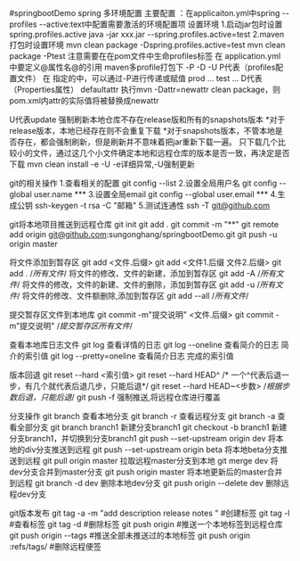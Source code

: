 #springbootDemo
spring 多环境配置
主要配置 ：在applicaiton.yml中spring -- profiles --active:text中配置需要激活的环境配置项
设置环境
1.启动jar包时设置spring.profiles.active
java -jar xxx.jar --spring.profiles.active=test
2.maven打包时设置环境
mvn clean package -Dspring.profiles.active=test
mvn clean package -Ptest 注意需要在在pom文件中生命profiles标签 在 application.yml
中要定义@属性名@的引用
maven多profile打包下  -P -D -U
P代表（profiles配置文件）
在<profiles> 指定的<id>中，可以通过-P进行传递或赋值
<profiles>
<profile>
<id>prod</id>
...
</profile>
<profile>
<id>test</id>
...
</profile>
</profiles>
D代表（Properties属性）
<properties>
<attr>defaultattr</attr>
</properties>
执行mvn -Dattr=newattr clean package，则pom.xml内attr的实际值将被替换成newattr

U代表update
强制刷新本地仓库不存在release版和所有的snapshots版本
*对于release版本，本地已经存在则不会重复下载
*对于snapshots版本，不管本地是否存在，都会强制刷新，但是刷新并不意味着把jar重新下载一遍。
只下载几个比较小的文件，通过这几个小文件确定本地和远程仓库的版本是否一致，再决定是否下载
mvn clean install -e -U   -e详细异常,-U强制更新


git的相关操作
1.查看相关的配置  git config --list
2.设置全局用户名 git config --global user.name ***
3.设置全局email git config --global user.email ***
4.生成公钥 ssh-keygen -t rsa -C "邮箱"
5.测试连通性 ssh -T git@github.com 

git将本地项目推送到远程仓库
  git init 
  git add .
  git commit -m "**"
  git remote add origin  git@github.com:sungonghang/springbootDemo.git
  git push -u origin master

将文件添加到暂存区
git add <文件.后缀>
git add <文件1.后缀 文件2.后缀>
git add .   /*所有文件*/  将文件的修改、文件的新建，添加到暂存区
git add -A  /*所有文件*/  将文件的修改，文件的新建、文件的删除，添加到暂存区
git add -u  /*所有文件*/  将文件的修改、文件额删除,添加到暂存区
git add --all  /*所有文件*/

提交暂存区文件到本地库
git commit -m"提交说明" <文件.后缀>
git commit -m"提交说明"  /*提交暂存区所有文件*/

查看本地库日志文件
git log 查看详情的日志
git log --oneline 查看简介的日志 简介的索引值
git log --pretty=oneline 查看简介日志 完成的索引值

版本回退
git reset --hard <索引值>
git reset --hard HEAD^ /* 一个^代表后退一步，有几个就代表后退几步，只能后退*/
git reset --hard HEAD~<步数> /*根据步数后退，只能后退*/
git push -f 强制推送,将远程仓库进行覆盖

分支操作
git branch 查看本地分支
git branch -r 查看远程分支
git branch -a 查看全部分支
git branch branch1  新建分支branch1
git checkout -b branch1 新建分支branch1，并切换到分支branch1
git push --set-upstream origin dev 将本地的div分支推送到远程
git push --set-upstream origin beta 将本地beta分支推送到远程
git pull origin master 拉取远程master分支到本地
git merge dev 将dev分支合并到master分支
git push origin master 将本地更新后的master合并到远程
git branch -d dev 删除本地dev分支
git push origin --delete dev 删除远程dev分支

git版本发布
git tag -a <tagname> -m "add description release notes " #创建标签
git tag -l #查看标签
git tag -d <tagname> #删除标签
git push origin <tagname> #推送一个本地标签到远程仓库
git push origin --tags #推送全部未推送过的本地标签
git push origin :refs/tags/<tagname> #删除远程便签





      


       



